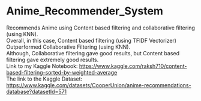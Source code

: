 # Anime_Recommender_System
Recommends Anime using Content based filtering and collaborative filtering (using KNN). <br>
Overall, in this case, Content based filtering (using TFIDF Vectorizer) Outperformed Collaborative Filtering (using KNN). <br>
Although, Collaborative filtering gave good results, but Content based filtering gave extremely good results. <br>
Link to my Kaggle Notebook: https://www.kaggle.com/raksh710/content-based-filtering-sorted-by-weighted-average <br>
The link to the Kaggle Dataset: https://www.kaggle.com/datasets/CooperUnion/anime-recommendations-database?datasetId=571 <br>
